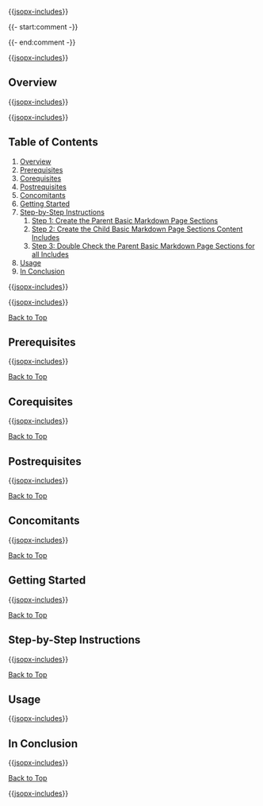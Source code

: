 ﻿{{[jsopx-includes](jsopx.WebAPI/Master/p1/v1/Includes/Sections/README/Header.md)}}

{{- start:comment -}}
<!-- START JSOPX NOVA DOCX HEADER
group: 'WebAPI'
isDraft: false
isProductionReady: true
toc: true
END JSOPX NOVA DOCX HEADER -->
{{- end:comment -}}

{{[jsopx-includes](AllGlobal/Master/Includes/Common/Draft-Notice.md)}}


## Overview

{{[jsopx-includes](jsopx.WebAPI/Master/p1/v1/Includes/Sections/README/Overview.md)}}

{{[jsopx-includes](AllGlobal/Master/Includes/Common/Current-Phase.md)}}

## Table of Contents

1. [Overview](#overview)
2. [Prerequisites](#prerequisites)
3. [Corequisites](#corequisites)
4. [Postrequisites](#postrequisites)
5. [Concomitants](#concomitants)
6. [Getting Started](#getting-started)
7. [Step-by-Step Instructions](#step-by-step-instructions)
   1. [Step 1: Create the Parent Basic Markdown Page Sections](#step-1-create-the-parent-basic-markdown-page-template)
   2. [Step 2: Create the Child Basic Markdown Page Sections Content Includes](#step-2-create-the-parent-basic-markdown-page-template-content-includes)
   3. [Step 3: Double Check the Parent Basic Markdown Page Sections for all Includes](#step-3-double-check-the-parent-basic-markdown-page-template-for-all-includes)
7. [Usage](#usage)
8. [In Conclusion](#in-conclusion)

{{[jsopx-includes](AllGlobal/Master/Includes/Common/Alerts.md)}}

{{[jsopx-includes](AllGlobal/Master/Includes/Common/Alerts-Current.md)}}

[Back to Top](#table-of-contents)

## Prerequisites

{{[jsopx-includes](jsopx.WebAPI/Master/p1/v1/Includes/Sections/README/Prerequisites.md)}}

[Back to Top](#table-of-contents)

## Corequisites

{{[jsopx-includes](jsopx.WebAPI/Master/p1/v1/Includes/Sections/README/Corequisites.md)}}

[Back to Top](#table-of-contents)

## Postrequisites

{{[jsopx-includes](jsopx.WebAPI/Master/p1/v1/Includes/Sections/README/Postrequisites.md)}}

[Back to Top](#table-of-contents)

## Concomitants

{{[jsopx-includes](jsopx.WebAPI/Master/p1/v1/Includes/Sections/README/Concomitants.md)}}

[Back to Top](#table-of-contents)

## Getting Started

{{[jsopx-includes](jsopx.WebAPI/Master/p1/v1/Includes/Sections/README/GettingStarted.md)}}

[Back to Top](#table-of-contents)

## Step-by-Step Instructions

{{[jsopx-includes](jsopx.WebAPI/Master/p1/v1/Includes/Sections/README/StepByStepInstructions.md)}}

[Back to Top](#table-of-contents)

## Usage

{{[jsopx-includes](jsopx.WebAPI/Master/p1/v1/Includes/Sections/README/Usage.md)}}

## In Conclusion

{{[jsopx-includes](jsopx.WebAPI/Master/p1/v1/Includes/Sections/README/InConclusion.md)}}

[Back to Top](#table-of-contents)

{{[jsopx-includes](AllGlobal/Master/Includes/Layout/Footer.md)}}
